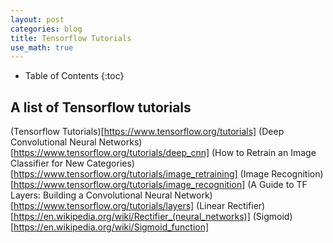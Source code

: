 ```yaml
---
layout: post
categories: blog
title: Tensorflow Tutorials
use_math: true
---
```


* Table of Contents
{:toc}


## A list of Tensorflow tutorials

(Tensorflow Tutorials)[https://www.tensorflow.org/tutorials]
(Deep Convolutional Neural Networks)[https://www.tensorflow.org/tutorials/deep_cnn]
(How to Retrain an Image Classifier for New Categories)[https://www.tensorflow.org/tutorials/image_retraining]
(Image Recognition)[https://www.tensorflow.org/tutorials/image_recognition]
(A Guide to TF Layers: Building a Convolutional Neural Network)[https://www.tensorflow.org/tutorials/layers]
(Linear Rectifier)[https://en.wikipedia.org/wiki/Rectifier_(neural_networks)]
(Sigmoid)[https://en.wikipedia.org/wiki/Sigmoid_function]
